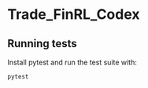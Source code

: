# Trade_FinRL_Codex

## Running tests

Install pytest and run the test suite with:

```bash
pytest
```
